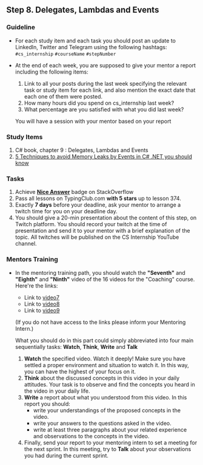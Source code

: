 ## Step 8. Delegates, Lambdas and Events

### Guideline

- For each study item and each task you should post an update to LinkedIn, Twitter and Telegram using the following hashtags:
`#cs_internship`
`#courseName`
`#stepNumber`

- At the end of each week, you are supposed to give your mentor a report including the following items:
  1. Link to all your posts during the last week specifying the relevant task or study item for each link, and also mention the exact date that each one of them were posted.
  2. How many hours did you spend on cs_internship last week?
  3. What percentage are you satisfied with what you did last week?

  You will have a session with your mentor based on your report

### Study Items

 1. C# book, chapter 9 : Delegates, Lambdas and Events
 2. [5 Techniques to avoid Memory Leaks by Events in C# .NET you should know](https://web.archive.org/web/20220519175107/https://michaelscodingspot.com/5-techniques-to-avoid-memory-leaks-by-events-in-c-net-you-should-know/)

### Tasks

 1. Achieve [**Nice Answer**](https://stackoverflow.com/help/badges/23/nice-answer) badge on StackOverflow
 2. Pass all lessons on TypingClub.com **with 5 stars** up to lesson 374.
 3. Exactly **7 days** before your deadline, ask your mentor to arrange a twitch time for you on your deadline day.
 4. You should give a 20-min presentation about the content of this step, on Twitch platform. You should record your twitch at the time of presentation and send it to your mentor with a brief explanation of the topic. All twitches will be published on the CS Internship YouTube channel.

### Mentors Training

- In the mentoring training path, you should watch the **"Seventh"** and **"Eighth"** and **"Ninth"** video of the 16 videos for the "Coaching" course.  Here're the links:

  - Link to [video7]( https://drive.google.com/drive/folders/16fch6aIfZL1laupMDYruy3HjmxV8WA-p?usp=share_link)
  - Link to [video8]( https://drive.google.com/drive/folders/1REyXmFfCWTDpCrsbNoJojHjH9ZQEXzqx?usp=share_link)
  - Link to [video9]( https://drive.google.com/drive/folders/1lBqfqw7Th-zyc3XherR2GLCK3HtK2VaK?usp=share_link)

  (If you do not have access to the links please inform your Mentoring Intern.)

  What you should do in this part could simply abbreviated into four main sequentially tasks: **Watch**, **Think**, **Write** and **Talk**
  1. **Watch** the specified video. Watch it deeply! Make sure you have settled a proper environment and situation to watch it. In this way, you can have the highest of your focus on it.
  2. **Think** about the discussed concepts in this video in your daily attitudes. Your task is to observe and find the concepts you heard in the video in your daily life. 
  3. **Write** a report about what you understood from this video. In this report you should:
	  - write your understandings of the proposed concepts in the video.
	  - write your answers to the questions asked in the video.
	  - write at least three paragraphs about your related experience and observations to the concepts in the video.
  4. Finally, send your report to your mentoring intern to set a meeting for the next sprint. In this meeting, try to **Talk** about your observations you had during the current sprint.
